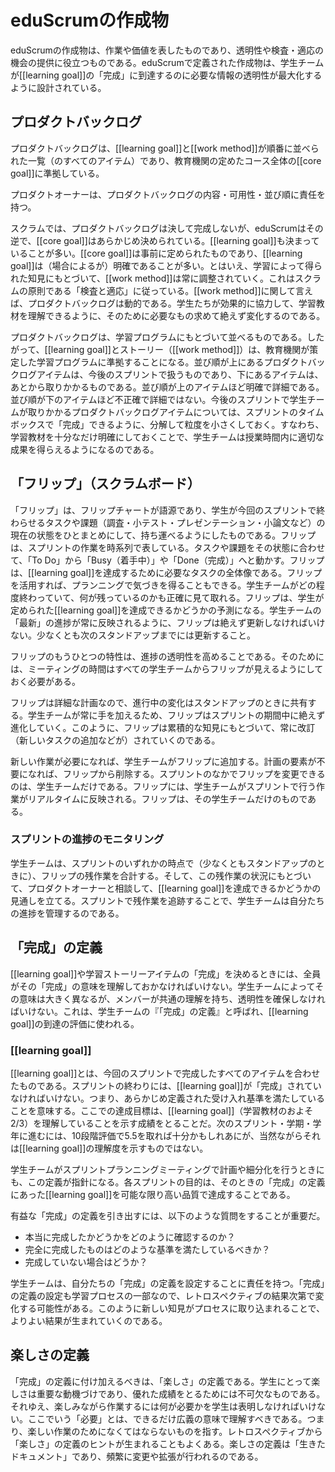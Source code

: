 <!--# eduScrum Artifacts-->
# eduScrumの作成物

<!--
eduScrum’s artifacts represent work or value in various ways that are useful in providing transparency and opportunities for inspection and adaptation. Artifacts defined by eduScrum have been specifically designed to maximize transparency of key information needed to ensure Student Teams are successful in achieving a “Done” Learning Goal.
-->
eduScrumの作成物は、作業や価値を表したものであり、透明性や検査・適応の機会の提供に役立つものである。eduScrumで定義された作成物は、学生チームが[[learning goal]]の「完成」に到達するのに必要な情報の透明性が最大化するように設計されている。

<!-- ## Product Backlog -->
## プロダクトバックログ

<!--
The Product Backlog is an ordered list (all items) of learning goals and work methods
that conform to the Core Goals as defined by the government for the entire course. -->
プロダクトバックログは、[[learning goal]]と[[work method]]が順番に並べられた一覧（のすべてのアイテム）であり、教育機関の定めたコース全体の[[core goal]]に準拠している。

<!-- The Product Owner is responsible for the Product Backlog, including its content, availability and ordering. -->
プロダクトオーナーは、プロダクトバックログの内容・可用性・並び順に責任を持つ。

<!-- Contrary to Scrum, where the Product Backlog is never complete, with eduScrum the Core Goals and often the Learning Goals too, are known in advance.
The Core Goals are predetermined; the Learning Goals may vary, but are often known as well.
However, the work methods will be constantly adjusted
   based on progressive insight,
   in accordance with the Scrum principle “Inspect and Adapt”.
The Product Backlog is dynamic
   as to work methods: it constantly changes to identify what the students need to cooperate effectively and to understand the learning material. -->

スクラムでは、プロダクトバックログは決して完成しないが、eduScrumはその逆で、[[core goal]]はあらかじめ決められている。[[learning goal]]も決まっていることが多い。[[core goal]]は事前に定められたものであり、[[learning goal]]は（場合によるが）明確であることが多い。とはいえ、学習によって得られた知見にもとづいて、[[work method]]は常に調整されていく。これはスクラムの原則である「検査と適応」に従っている。[[work method]]に関して言えば、プロダクトバックログは動的である。学生たちが効果的に協力して、学習教材を理解できるように、そのために必要なもの求めて絶えず変化するのである。

<!-- The Product Backlog is ordered based on the Learning Program,
thus the learning goals and stories (work methods) have to conform to the overall, governmentally imposed Learning Program. The highest ordered Product Backlog items relate to the upcoming Sprint, and lower ordered items will be processed later chronologically. Higher ordered Product Backlog items are clearer and more detailed than lower ordered ones. The lower the order, the less detail. Product Backlog items that will occupy the Student Team for the upcoming Sprint are fine-grained, having been decomposed so that any one item can be “Done” within the Sprint time-box. That is, the learning material has been clarified and outlined sufficiently so that the Student Team will be actually successful in realizing proper results in the upcoming period. -->

プロダクトバックログは、学習プログラムにもとづいて並べるものである。したがって、[[learning goal]]とストーリー（[[work method]]）は、教育機関が策定した学習プログラムに準拠することになる。並び順が上にあるプロダクトバックログアイテムは、今後のスプリントで扱うものであり、下にあるアイテムは、あとから取りかかるものである。並び順が上のアイテムほど明確で詳細である。並び順が下のアイテムほど不正確で詳細ではない。今後のスプリントで学生チームが取りかかるプロダクトバックログアイテムについては、スプリントのタイムボックスで「完成」できるように、分解して粒度を小さくしておく。すなわち、学習教材を十分なだけ明確にしておくことで、学生チームは授業時間内に適切な成果を得らえるようになるのである。

<!-- ## The "Flip" (Scrum Board) -->
## 「フリップ」（スクラムボード）

<!--
The “Flip” derives its name from the Flipchart and conveys the mobility of this overview of the set of tasks and assignments (research, quiz, presentation, paper, etc.) that the Student Team will complete in the current Sprint.
The Flip is a chronological representation of the Sprint work.
The tasks and assignments move according to their status from: To Do, Busy to Done.
The Flip is an overview of all tasks needed to accomplish the learning goal.
In addition, the Flip provides insight in the Planning.
It illustrates exactly where the Student Team stands with respect to done and remaining work. Consequently, the Flip is also a forecast whether the Student Team will achieve the stated learning goals.
The Flip must be constantly updated so that it always reflects an “up to date” status of the progress of the Student Team. Updating occurs at least before every Stand Up.
-->
「フリップ」は、フリップチャートが語源であり、学生が今回のスプリントで終わらせるタスクや課題（調査・小テスト・プレゼンテーション・小論文など）の現在の状態をひとまとめにして、持ち運べるようにしたものである。フリップは、スプリントの作業を時系列で表している。タスクや課題をその状態に合わせて、「To Do」から「Busy（着手中）」や「Done（完成）」へと動かす。フリップは、[[learning goal]]を達成するために必要なタスクの全体像である。フリップを活用すれば、プランニングで気づきを得ることもできる。学生チームがどの程度終わっていて、何が残っているのかも正確に見て取れる。フリップは、学生が定められた[[learning goal]]を達成できるかどうかの予測になる。学生チームの「最新」の進捗が常に反映されるように、フリップは絶えず更新しなければいけない。少なくとも次のスタンドアップまでには更新すること。

<!--
Another attribute of the Flip is that it should enhance the transparency about progress. This requires that the Flip must be visible for all Student Teams during each meeting.
-->
フリップのもうひとつの特性は、進捗の透明性を高めることである。そのためには、ミーティングの時間はすべての学生チームからフリップが見えるようにしておく必要がある。

<!--
The Flip is a plan with enough detail
   that changes in progress can be understood in the Stand Up.
   The Student Team modifies the Flip throughout the Sprint,
   and thus it evolves during the Sprint.
 So, the Flip may be revised at all times based on progressive insight (such as adding new tasks).
-->
フリップは詳細な計画なので、進行中の変化はスタンドアップのときに共有する。学生チームが常に手を加えるため、フリップはスプリントの期間中に絶えず進化していく。このように、フリップは累積的な知見にもとづいて、常に改訂（新しいタスクの追加などが）されていくのである。

<!-- "The Student Team modifies the Flip throughout the Sprint, and thus it evolves during the Sprint." のところは重複ぎみなので省略。-->

<!--
As new work is required, the Student Team adds it to the Flip. When elements of the plan are deemed unnecessary, they are removed. Only the Student Team can change its Flip during a Sprint. The Flip is a highly visible, real-time picture of the work that the Student Team plans to accomplish during the Sprint, and it belongs solely to the Student Team.
-->
新しい作業が必要になれば、学生チームがフリップに追加する。計画の要素が不要になれば、フリップから削除する。スプリントのなかでフリップを変更できるのは、学生チームだけである。フリップには、学生チームがスプリントで行う作業がリアルタイムに反映される。フリップは、その学生チームだけのものである。

<!--### Monitoring Sprint Progress -->
### スプリントの進捗のモニタリング

<!--
At any point in time in a Sprint, the total work remaining in the Sprint on the Flip can be summed. The Student Team tracks this amount at least for every Stand Up.
The Student Team, together with the Product Owner,
      projects the likelihood of achieving the Learning Goal,
	  based on the status of the remaining tasks.
By tracking the remaining work throughout the Sprint,
    the Student Team can manage its progress.
-->
学生チームは、スプリントのいずれかの時点で（少なくともスタンドアップのときに）、フリップの残作業を合計する。そして、この残作業の状況にもとづいて、プロダクトオーナーと相談して、[[learning goal]]を達成できるかどうかの見通しを立てる。スプリントで残作業を追跡することで、学生チームは自分たちの進捗を管理するのである。

<!-- ## Definition of “Done” -->
## 「完成」の定義

<!--
When a Learning Goal or a Learning Story item is described as “Done”, everyone must understand what “Done” means.
Although this varies significantly per Student Team, members must have a shared understanding of what it means for work to be complete,
   to ensure transparency. This “Definition of Done” for the Student Team is used to assess when work is complete for the Learning Goal.
-->
[[learning goal]]や学習ストーリーアイテムの「完成」を決めるときには、全員がその「完成」の意味を理解しておかなければいけない。学生チームによってその意味は大きく異なるが、メンバーが共通の理解を持ち、透明性を確保しなければいけない。これは、学生チームの『「完成」の定義』と呼ばれ、[[learning goal]]の到達の評価に使われる。

<!-- ### Learning Goal -->
### [[learning goal]]

<!--
The Learning Goal is the sum of all the items to be completed during a Sprint. At the end of a Sprint, the Learning Goal must be “Done,” which means it must meet the predefined acceptance criteria,
where the goal is to get a grade
     that denotes comprehension of the Learning Goal (which is more or less two thirds of the learning material).

Even though a 5.5 (on an scale from 1 – 10) is sufficient to pass to the next Sprint/Period/School Year, that does not by definition indicate comprehension of the Learning Goal. 
-->
[[learning goal]]とは、今回のスプリントで完成したすべてのアイテムを合わせたものである。スプリントの終わりには、[[learning goal]]が「完成」されていなければいけない。つまり、あらかじめ定義された受け入れ基準を満たしていることを意味する。ここでの達成目標は、[[learning goal]]（学習教材のおよそ2/3）を理解していることを示す成績をとることだ。次のスプリント・学期・学年に進むには、10段階評価で5.5を取れば十分かもしれあにが、当然ながらそれは[[learning goal]]の理解度を示すものではない。

<!--
The same definition
   guides the Student Team with planning and decomposing
   during the Sprint Planning Meeting.
The purpose of each Sprint is to accomplish Learning Goals
    that adhere to the current Definition of “Done” of the Student Team
	at the highest quality possible.   
-->
学生チームがスプリントプランニングミーティングで計画や細分化を行うときにも、この定義が指針になる。各スプリントの目的は、そのときの「完成」の定義にあった[[learning goal]]を可能な限り高い品質で達成することである。

<!--
Important questions to arrive at a useful Definition of “Done” are:-->
有益な「完成」の定義を引き出すには、以下のような質問をすることが重要だ。

<!--
	How do you check whether you are really done?
	What is done exactly, what criteria should hold?
	But also, when is it not done?
-->

* 本当に完成したかどうかをどのように確認するのか？
* 完全に完成したものはどのような基準を満たしているべきか？
* 完成していない場合はどうか？

<!--
De Student Teams are themselves responsible for setting up their Definition of “Done”. Since setting up a Definition of “Done” is also part of the learning process, it may be changed based on the output of the retrospectives. In that way, new insights can be assimilated into the process to get better results.
-->
学生チームは、自分たちの「完成」の定義を設定することに責任を持つ。「完成」の定義の設定も学習プロセスの一部なので、レトロスペクティブの結果次第で変化する可能性がある。このように新しい知見がプロセスに取り込まれることで、よりよい結果が生まれていくのである。

<!-- ## The Definition of Fun -->
## 楽しさの定義

<!--
An addition to the Definition of “Done” is the Definition of “Fun”. Fun is an important motivator for students and is therefore essential for getting better learning results.
Hence, students should also indicate what they need to have fun during the work they are doing.
“Need” in this context may be interpreted best in the broad sense of the word: what should be there to ensure enjoyable work. Often the output of a retrospective offers clues for the Definition of “Fun”. The Definition of Fun list is also a ‘living document’ and may be changed or expanded frequently.
-->
「完成」の定義に付け加えるべきは、「楽しさ」の定義である。学生にとって楽しさは重要な動機づけであり、優れた成績をとるためには不可欠なものである。それゆえ、楽しみながら作業するには何が必要かを学生は表明しなければいけない。ここでいう「必要」とは、できるだけ広義の意味で理解すべきである。つまり、楽しい作業のためになくてはならないものを指す。レトロスペクティブから「楽しさ」の定義のヒントが生まれることもよくある。楽しさの定義は「生きたドキュメント」であり、頻繁に変更や拡張が行われるのである。


<!-- EOF -->
